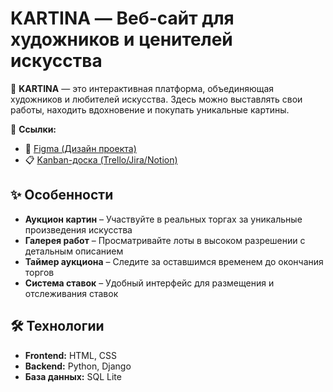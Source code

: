 # KARTINA — Веб-сайт для художников и ценителей искусства  

🎨 **KARTINA** — это интерактивная платформа, объединяющая художников и любителей искусства. Здесь можно выставлять свои работы, находить вдохновение и покупать уникальные картины.  

🔗 **Ссылки:**  
- 🎨 [Figma (Дизайн проекта)](https://www.figma.com/proto/P83TFXqxChJFjs6whgQ5Pb/Untitled?node-id=0-1&t=Agm2GejDKzNsPZOf-1)
- 📋 [Kanban-доска (Trello/Jira/Notion)](https://miro.com/app/board/uXjVI0MA38g=/?share_link_id=994081605363)

## ✨ Особенности  
- **Аукцион картин** – Участвуйте в реальных торгах за уникальные произведения искусства  
- **Галерея работ** – Просматривайте лоты в высоком разрешении с детальным описанием  
- **Таймер аукциона** – Следите за оставшимся временем до окончания торгов  
- **Система ставок** – Удобный интерфейс для размещения и отслеживания ставок  

## 🛠 Технологии  
- **Frontend:** HTML, CSS  
- **Backend:** Python, Django
- **База данных:** SQL Lite 
